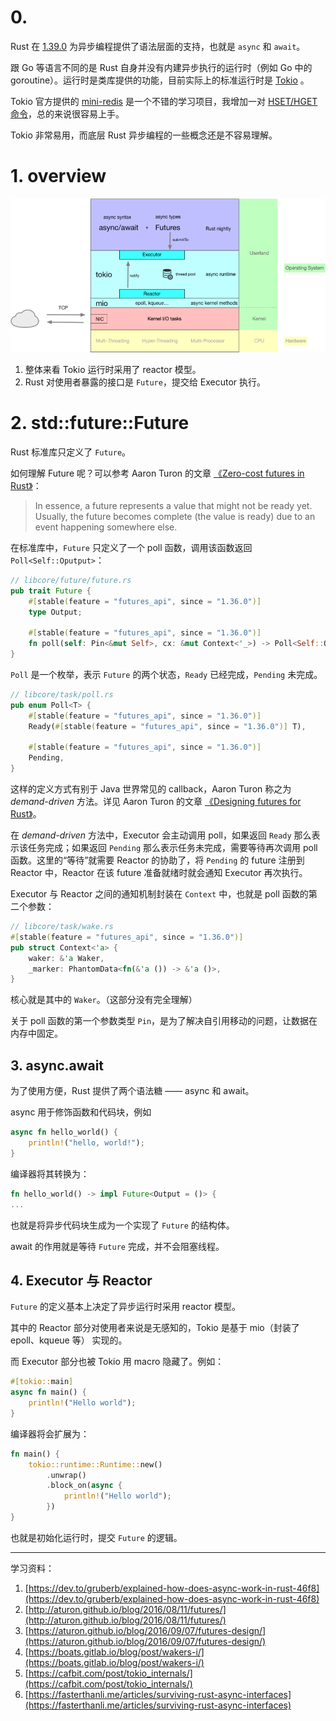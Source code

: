 
# 0. 

Rust 在 [1.39.0](https://blog.rust-lang.org/2019/11/07/Async-await-stable.html) 为异步编程提供了语法层面的支持，也就是 `async` 和 `await`。

跟 Go 等语言不同的是 Rust 自身并没有内建异步执行的运行时（例如 Go 中的goroutine）。运行时是类库提供的功能，目前实际上的标准运行时是 [Tokio](https://tokio.rs/) 。

Tokio 官方提供的 [mini-redis](https://github.com/tokio-rs/mini-redis) 是一个不错的学习项目，我增加一对 [HSET/HGET 命令](https://github.com/shichaoyuan/mini-redis/commit/2377a95255445d24c51dfaff30b88b3fb0557f0a)，总的来说很容易上手。

Tokio 非常易用，而底层 Rust 异步编程的一些概念还是不容易理解。

# 1.  overview

![](./assets/648322-0868b44ff11a5931.png)

1. 整体来看 Tokio 运行时采用了 reactor 模型。
2. Rust 对使用者暴露的接口是 `Future`，提交给 Executor 执行。

# 2. std::future::Future

Rust 标准库只定义了 `Future`。

如何理解 Future 呢？可以参考 Aaron Turon 的文章 [《Zero-cost futures in Rust》](http://aturon.github.io/blog/2016/08/11/futures/)：

>In essence, a future represents a value that might not be ready yet. Usually, the future becomes complete (the value is ready) due to an event happening somewhere else.

在标准库中，`Future` 只定义了一个 poll 函数，调用该函数返回 `Poll<Self::Oputput>`：
```rust
// libcore/future/future.rs
pub trait Future {
    #[stable(feature = "futures_api", since = "1.36.0")]
    type Output;

    #[stable(feature = "futures_api", since = "1.36.0")]
    fn poll(self: Pin<&mut Self>, cx: &mut Context<'_>) -> Poll<Self::Output>;
}
```

`Poll` 是一个枚举，表示 `Future` 的两个状态，`Ready` 已经完成，`Pending` 未完成。

```rust
// libcore/task/poll.rs
pub enum Poll<T> {
    #[stable(feature = "futures_api", since = "1.36.0")]
    Ready(#[stable(feature = "futures_api", since = "1.36.0")] T),

    #[stable(feature = "futures_api", since = "1.36.0")]
    Pending,
}
```

这样的定义方式有别于 Java 世界常见的 callback，Aaron Turon 称之为 *demand-driven* 方法。详见 Aaron Turon 的文章 [《Designing futures for Rust》](https://aturon.github.io/blog/2016/09/07/futures-design/)。

在 *demand-driven* 方法中，Executor 会主动调用 poll，如果返回 `Ready` 那么表示该任务完成；如果返回 `Pending` 那么表示任务未完成，需要等待再次调用 poll 函数。这里的“等待”就需要 Reactor 的协助了，将 `Pending` 的 future 注册到 Reactor 中，Reactor 在该 future 准备就绪时就会通知 Executor 再次执行。

Executor 与 Reactor 之间的通知机制封装在 `Context` 中，也就是 poll 函数的第二个参数：

```rust
// libcore/task/wake.rs
#[stable(feature = "futures_api", since = "1.36.0")]
pub struct Context<'a> {
    waker: &'a Waker,
    _marker: PhantomData<fn(&'a ()) -> &'a ()>,
}
```

核心就是其中的 `Waker`。（这部分没有完全理解）

关于 poll 函数的第一个参数类型 `Pin`，是为了解决自引用移动的问题，让数据在内存中固定。

## 3. async.await

为了使用方便，Rust 提供了两个语法糖 —— async 和 await。

async 用于修饰函数和代码块，例如
```rust
async fn hello_world() {
    println!("hello, world!");
}
```

编译器将其转换为：
```rust
fn hello_world() -> impl Future<Output = ()> {
...
```

也就是将异步代码块生成为一个实现了 `Future` 的结构体。

await 的作用就是等待 `Future` 完成，并不会阻塞线程。

## 4. Executor 与 Reactor

`Future` 的定义基本上决定了异步运行时采用 reactor 模型。

其中的 Reactor 部分对使用者来说是无感知的，Tokio 是基于 mio（封装了 epoll、kqueue 等） 实现的。

而 Executor 部分也被 Tokio 用 macro 隐藏了。例如：
```rust
#[tokio::main]
async fn main() {
    println!("Hello world");
}
```

编译器将会扩展为：
```rust
fn main() {
    tokio::runtime::Runtime::new()
        .unwrap()
        .block_on(async {
            println!("Hello world");
        })
}
```
也就是初始化运行时，提交 `Future` 的逻辑。

---
学习资料：
1. [https://dev.to/gruberb/explained-how-does-async-work-in-rust-46f8](https://dev.to/gruberb/explained-how-does-async-work-in-rust-46f8)
2. [http://aturon.github.io/blog/2016/08/11/futures/](http://aturon.github.io/blog/2016/08/11/futures/)
3. [https://aturon.github.io/blog/2016/09/07/futures-design/](https://aturon.github.io/blog/2016/09/07/futures-design/)
4. [https://boats.gitlab.io/blog/post/wakers-i/](https://boats.gitlab.io/blog/post/wakers-i/)
5. [https://cafbit.com/post/tokio_internals/](https://cafbit.com/post/tokio_internals/)
6. [https://fasterthanli.me/articles/surviving-rust-async-interfaces](https://fasterthanli.me/articles/surviving-rust-async-interfaces)


